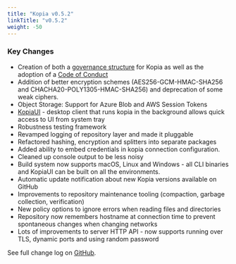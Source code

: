 ```yaml
---
title: "Kopia v0.5.2"
linkTitle: "v0.5.2"
weight: -50
---
```


### Key Changes

* Creation of both a [governance structure](https://github.com/kopia/kopia/blob/master/GOVERNANCE.md) for Kopia as well as the adoption of a [Code of Conduct](https://github.com/kopia/kopia/blob/master/CODE_OF_CONDUCT.md)
* Addition of better encryption schemes (AES256-GCM-HMAC-SHA256 and CHACHA20-POLY1305-HMAC-SHA256) and deprecation of some weak ciphers.
* Object Storage: Support for Azure Blob and AWS Session Tokens
* [KopiaUI](https://www.youtube.com/watch?v=sHJjSpasWIo) - desktop client that runs kopia in the background allows quick access to UI from system tray
* Robustness testing framework
* Revamped logging of repository layer and made it pluggable
* Refactored hashing, encryption and splitters into separate packages
* Added ability to embed credentials in kopia connection configuration.
* Cleaned up console output to be less noisy
* Build system now supports macOS, Linux and Windows - all CLI binaries and KopiaUI can be built on all the environments.
* Automatic update notification about new Kopia versions available on GitHub
* Improvements to repository maintenance tooling (compaction, garbage collection, verification)
* New policy options to ignore errors when reading files and directories
* Repository now remembers hostname at connection time to prevent spontaneous changes when changing networks
* Lots of improvements to server HTTP API - now supports running over TLS, dynamic ports and using random password

See full change log on [GitHub](https://github.com/kopia/kopia/releases/tag/0.5.2).
